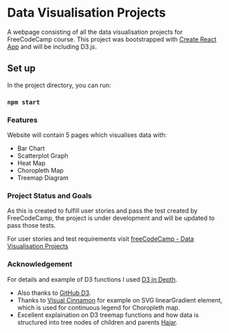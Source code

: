 # Data Visualisation Projects

A webpage consisting of all the data visualisation projects for FreeCodeCamp course. This project was bootstrapped with [Create React App](https://github.com/facebook/create-react-app) and will be including D3.js.

## Set up

In the project directory, you can run:

### `npm start`

### Features

Website will contain 5 pages which visualises data with:
- Bar Chart 
- Scatterplot Graph 
- Heat Map
- Choropleth Map 
- Treemap Diagram

### Project Status and Goals

As this is created to fulfill user stories and pass the test created by FreeCodeCamp, the project is under development and will be updated to pass those tests. 

For user stories and test requirements visit [freeCodeCamp - Data Visualisation Projects](https://www.freecodecamp.org/learn/data-visualization/#data-visualization-projects)

### Acknowledgement 

For details and example of D3 functions I used [D3 in Depth](https://www.d3indepth.com/).
- Also thanks to [GitHub D3](https://github.com/d3).
- Thanks to [Visual Cinnamon](https://www.visualcinnamon.com/2016/05/smooth-color-legend-d3-svg-gradient/) for example on SVG linearGradient element, which is used for continuous legend for Choropleth map.
- Excellent explaination on D3 treemap functions and how data is structured into tree nodes of children and parents [Hajar](https://dev.to/hajarnasr/treemaps-with-d3-js-55p7).